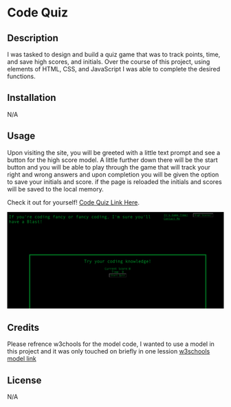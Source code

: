 # Code Quiz

## Description

I was tasked to design and build a quiz game that was to track points, time, and save high scores, and initials. Over the course of this project, using elements of HTML, CSS, and JavaScript I was able to complete the desired functions.

## Installation

N/A

## Usage

Upon visiting the site, you will be greeted with a little text prompt and see a button for the high score model. A little further down there will be the start button and you will be able to play through the game that will track your right and wrong answers and upon completion you will be given the option to save your initials and score. if the page is reloaded the initials and scores will be saved to the local memory.

Check it out for yourself! [Code Quiz Link Here](https://philippwinston.github.io/Code-Quiz/).

![alt text][def]
## Credits

Please refrence w3chools for the model code, I wanted to use a model in this project and it was only touched on briefly in one lession [w3schools model link ](https://www.w3schools.com/howto/howto_css_modals.asp)

## License

N/A


[def]: ./Assets/images/code-quiz-start.jpeg